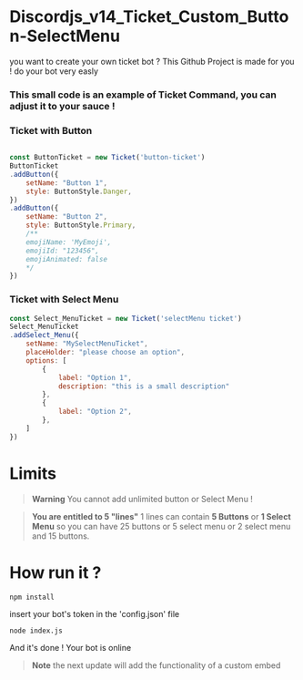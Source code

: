 # Discordjs_v14_Ticket_Custom_Button-SelectMenu
you want to create your own ticket bot ? This Github Project is made for you ! do your bot very easly

### This small code is an example of Ticket Command, you can adjust it to your sauce !
### Ticket with Button
```javascript

const ButtonTicket = new Ticket('button-ticket')
ButtonTicket
.addButton({
    setName: "Button 1",
    style: ButtonStyle.Danger,
})
.addButton({
    setName: "Button 2",
    style: ButtonStyle.Primary,
    /**
    emojiName: 'MyEmoji',
    emojiId: "123456",
    emojiAnimated: false
    */
})
```
### Ticket with Select Menu
```javascript
const Select_MenuTicket = new Ticket('selectMenu ticket')
Select_MenuTicket
.addSelect_Menu({
    setName: "MySelectMenuTicket",
    placeHolder: "please choose an option",
    options: [
        {
            label: "Option 1",
            description: "this is a small description"
        },
        {
            label: "Option 2",
        },
    ]
})
```

# Limits
> **Warning**
> You cannot add unlimited button or Select Menu !

> **You are entitled to 5 "lines"**
> 1 lines can contain **5 Buttons** or **1 Select Menu**
> so you can have 25 buttons or 5 select menu or 2 select menu and 15 buttons. 

# How run it ?

```
npm install 
```
insert your bot's token in the 'config.json' file
```
node index.js
```
And it's done ! Your bot is online


> **Note**
> the next update will add the functionality of a custom embed
